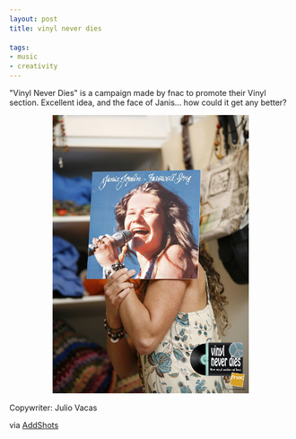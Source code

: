```yaml
---
layout: post
title: vinyl never dies

tags:
- music
- creativity
---
```

"Vinyl Never Dies" is a campaign made by fnac to promote their Vinyl section. Excellent idea, and the face of Janis... how could it get any better? 

<div style="text-align:center">
    <img src="uploads/vinyl_never_dies_janis.jpg"/>
</div>

Copywriter: Julio Vacas

via [AddShots](http://addshots.blogspot.com/2008/02/fnac-sleeveface.html)
